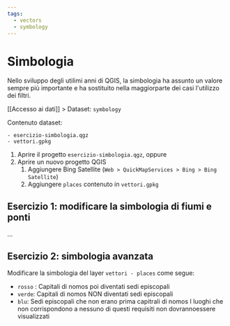 ```yaml
---
tags:
  - vectors
  - symbology
---
```

# Simbologia
Nello sviluppo degli utilimi anni di QGIS, la simbologia ha assunto un valore sempre più importante e ha sostituito nella maggiorparte dei casi l'utilizzo dei filtri.

[[Accesso ai dati]] > Dataset: `symbology`

Contenuto dataset:
```
- esercizio-simbologia.qgz
- vettori.gpkg
```

1. Aprire il progetto `esercizio-simbologia.qgz`, oppure
2. Aprire un nuovo progetto QGIS
	1. Aggiungere Bing Satellite (`Web > QuickMapServices > Bing > Bing Satellite`)
	2. Aggiungere `places` contenuto in `vettori.gpkg`

## Esercizio 1: modificare la simbologia di fiumi e ponti
...

## Esercizio 2: simbologia avanzata
Modificare la simbologia del layer `vettori - places` come segue:
- `rosso` : Capitali di nomos poi diventati sedi episcopali
- `verde`: Capitali di nomos NON diventati sedi episcopali
- `blu`: Sedi episcopali che non erano prima capitrali di nomos
I luoghi che non corrispondono a nessuno di questi requisiti non dovrannoessere visualizzati